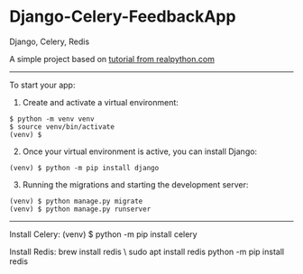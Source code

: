 # Django-Celery-FeedbackApp

Django, Celery, Redis

A simple project based on [tutorial from realpython.com](https://realpython.com/asynchronous-tasks-with-django-and-celery/)


---
To start your app:

1. Create and activate a virtual environment:
```shell
$ python -m venv venv
$ source venv/bin/activate
(venv) $
```
2. Once your virtual environment is active, you can install Django:
```shell
(venv) $ python -m pip install django
```
3. Running the migrations and starting the development server:
```shell
(venv) $ python manage.py migrate
(venv) $ python manage.py runserver
```

---
Install Celery:
(venv) $ python -m pip install celery

Install Redis:
brew install redis \ sudo apt install redis
python -m pip install redis






